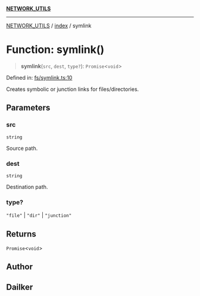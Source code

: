 [**NETWORK_UTILS**](../../README.md)

***

[NETWORK_UTILS](../../README.md) / [index](../README.md) / symlink

# Function: symlink()

> **symlink**(`src`, `dest`, `type?`): `Promise`\<`void`\>

Defined in: [fs/symlink.ts:10](https://github.com/dailker/everyutil/blob/7c30ec40bbb398255a9be572db0a537e8bcb9c11/src/fs/symlink.ts#L10)

Creates symbolic or junction links for files/directories.

## Parameters

### src

`string`

Source path.

### dest

`string`

Destination path.

### type?

`"file"` | `"dir"` | `"junction"`

## Returns

`Promise`\<`void`\>

## Author

## Dailker
